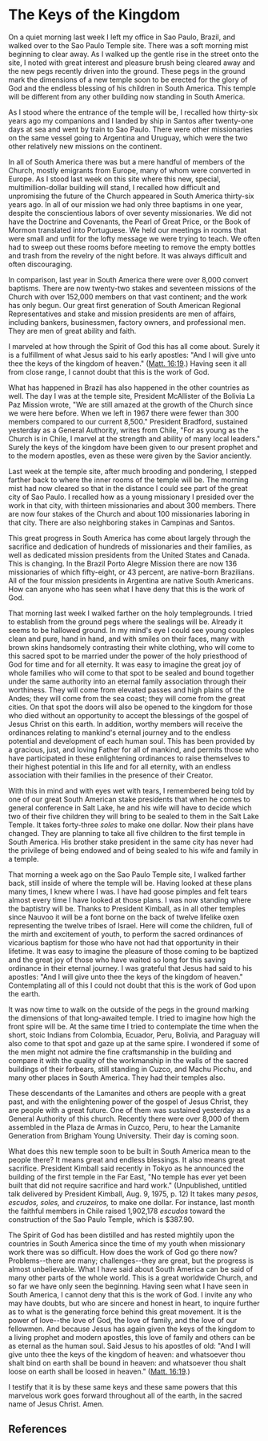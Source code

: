 # The Keys of the Kingdom

On a quiet morning last week I left my office in Sao Paulo, Brazil, and walked
over to the Sao Paulo Temple site. There was a soft morning mist beginning to
clear away. As I walked up the gentle rise in the street onto the site, I
noted with great interest and pleasure brush being cleared away and the new
pegs recently driven into the ground. These pegs in the ground mark the
dimensions of a new temple soon to be erected for the glory of God and the
endless blessing of his children in South America. This temple will be
different from any other building now standing in South America.

As I stood where the entrance of the temple will be, I recalled how thirty-six
years ago my companions and I landed by ship in Santos after twenty-one days
at sea and went by train to Sao Paulo. There were other missionaries on the
same vessel going to Argentina and Uruguay, which were the two other
relatively new missions on the continent.

In all of South America there was but a mere handful of members of the Church,
mostly emigrants from Europe, many of whom were converted in Europe. As I
stood last week on this site where this new, special, multimillion-dollar
building will stand, I recalled how difficult and unpromising the future of
the Church appeared in South America thirty-six years ago. In all of our
mission we had only three baptisms in one year, despite the conscientious
labors of over seventy missionaries. We did not have the Doctrine and
Covenants, the Pearl of Great Price, or the Book of Mormon translated into
Portuguese. We held our meetings in rooms that were small and unfit for the
lofty message we were trying to teach. We often had to sweep out these rooms
before meeting to remove the empty bottles and trash from the revelry of the
night before. It was always difficult and often discouraging.

In comparison, last year in South America there were over 8,000 convert
baptisms. There are now twenty-two stakes and seventeen missions of the Church
with over 152,000 members on that vast continent; and the work has only begun.
Our great first generation of South American Regional Representatives and
stake and mission presidents are men of affairs, including bankers,
businessmen, factory owners, and professional men. They are men of great
ability and faith.

I marveled at how through the Spirit of God this has all come about. Surely it
is a fulfillment of what Jesus said to his early apostles: "And I will give
unto thee the keys of the kingdom of heaven." ([Matt.
16:19](/scriptures/nt/matt/16.19?lang=eng#18).) Having seen it all from close
range, I cannot doubt that this is the work of God.

What has happened in Brazil has also happened in the other countries as well.
The day I was at the temple site, President McAllister of the Bolivia La Paz
Mission wrote, "We are still amazed at the growth of the Church since we were
here before. When we left in 1967 there were fewer than 300 members compared
to our current 8,500." President Bradford, sustained yesterday as a General
Authority, writes from Chile, "For as young as the Church is in Chile, I
marvel at the strength and ability of many local leaders." Surely the keys of
the kingdom have been given to our present prophet and to the modern apostles,
even as these were given by the Savior anciently.

Last week at the temple site, after much brooding and pondering, I stepped
farther back to where the inner rooms of the temple will be. The morning mist
had now cleared so that in the distance I could see part of the great city of
Sao Paulo. I recalled how as a young missionary I presided over the work in
that city, with thirteen missionaries and about 300 members. There are now
four stakes of the Church and about 100 missionaries laboring in that city.
There are also neighboring stakes in Campinas and Santos.

This great progress in South America has come about largely through the
sacrifice and dedication of hundreds of missionaries and their families, as
well as dedicated mission presidents from the United States and Canada. This
is changing. In the Brazil Porto Alegre Mission there are now 136 missionaries
of which fifty-eight, or 43 percent, are native-born Brazilians. All of the
four mission presidents in Argentina are native South Americans. How can
anyone who has seen what I have deny that this is the work of God.

That morning last week I walked farther on the holy templegrounds. I tried to
establish from the ground pegs where the sealings will be. Already it seems to
be hallowed ground. In my mind's eye I could see young couples clean and pure,
hand in hand, and with smiles on their faces, many with brown skins handsomely
contrasting their white clothing, who will come to this sacred spot to be
married under the power of the holy priesthood of God for time and for all
eternity. It was easy to imagine the great joy of whole families who will come
to that spot to be sealed and bound together under the same authority into an
eternal family association through their worthiness. They will come from
elevated passes and high plains of the Andes; they will come from the sea
coast; they will come from the great cities. On that spot the doors will also
be opened to the kingdom for those who died without an opportunity to accept
the blessings of the gospel of Jesus Christ on this earth. In addition, worthy
members will receive the ordinances relating to mankind's eternal journey and
to the endless potential and development of each human soul. This has been
provided by a gracious, just, and loving Father for all of mankind, and
permits those who have participated in these enlightening ordinances to raise
themselves to their highest potential in this life and for all eternity, with
an endless association with their families in the presence of their Creator.

With this in mind and with eyes wet with tears, I remembered being told by one
of our great South American stake presidents that when he comes to general
conference in Salt Lake, he and his wife will have to decide which two of
their five children they will bring to be sealed to them in the Salt Lake
Temple. It takes forty-three _soles_ to make one dollar. Now their plans have
changed. They are planning to take all five children to the first temple in
South America. His brother stake president in the same city has never had the
privilege of being endowed and of being sealed to his wife and family in a
temple.

That morning a week ago on the Sao Paulo Temple site, I walked farther back,
still inside of where the temple will be. Having looked at these plans many
times, I knew where I was. I have had goose pimples and felt tears almost
every time I have looked at those plans. I was now standing where the
baptistry will be. Thanks to President Kimball, as in all other temples since
Nauvoo it will be a font borne on the back of twelve lifelike oxen
representing the twelve tribes of Israel. Here will come the children, full of
the mirth and excitement of youth, to perform the sacred ordinances of
vicarious baptism for those who have not had that opportunity in their
lifetime. It was easy to imagine the pleasure of those coming to be baptized
and the great joy of those who have waited so long for this saving ordinance
in their eternal journey. I was grateful that Jesus had said to his apostles:
"And I will give unto thee the keys of the kingdom of heaven." Contemplating
all of this I could not doubt that this is the work of God upon the earth.

It was now time to walk on the outside of the pegs in the ground marking the
dimensions of that long-awaited temple. I tried to imagine how high the front
spire will be. At the same time I tried to contemplate the time when the
short, stoic Indians from Colombia, Ecuador, Peru, Bolivia, and Paraguay will
also come to that spot and gaze up at the same spire. I wondered if some of
the men might not admire the fine craftsmanship in the building and compare it
with the quality of the workmanship in the walls of the sacred buildings of
their forbears, still standing in Cuzco, and Machu Picchu, and many other
places in South America. They had their temples also.

These descendants of the Lamanites and others are people with a great past,
and with the enlightening power of the gospel of Jesus Christ, they are people
with a great future. One of them was sustained yesterday as a General
Authority of this church. Recently there were over 8,000 of them assembled in
the Plaza de Armas in Cuzco, Peru, to hear the Lamanite Generation from
Brigham Young University. Their day is coming soon.

What does this new temple soon to be built in South America mean to the people
there? It means great and endless blessings. It also means great sacrifice.
President Kimball said recently in Tokyo as he announced the building of the
first temple in the Far East, "No temple has ever yet been built that did not
require sacrifice and hard work." (Unpublished, untitled talk delivered by
President Kimball, Aug. 9, 1975, p. 12) It takes many _pesos, escudos, soles,_
and _cruzeiros,_ to make one dollar. For instance, last month the faithful
members in Chile raised 1,902,178 _escudos_ toward the construction of the Sao
Paulo Temple, which is $387.90.

The Spirit of God has been distilled and has rested mightily upon the
countries in South America since the time of my youth when missionary work
there was so difficult. How does the work of God go there now? Problems--there
are many; challenges--they are great, but the progress is almost unbelievable.
What I have said about South America can be said of many other parts of the
whole world. This is a great worldwide Church, and so far we have only seen
the beginning. Having seen what I have seen in South America, I cannot deny
that this is the work of God. I invite any who may have doubts, but who are
sincere and honest in heart, to inquire further as to what is the generating
force behind this great movement. It is the power of love--the love of God,
the love of family, and the love of our fellowmen. And because Jesus has again
given the keys of the kingdom to a living prophet and modern apostles, this
love of family and others can be as eternal as the human soul. Said Jesus to
his apostles of old: "And I will give unto thee the keys of the kingdom of
heaven: and whatsoever thou shalt bind on earth shall be bound in heaven: and
whatsoever thou shalt loose on earth shall be loosed in heaven." ([Matt.
16:19](/scriptures/nt/matt/16.19?lang=eng#18).)

I testify that it is by these same keys and these same powers that this
marvelous work goes forward throughout all of the earth, in the sacred name of
Jesus Christ. Amen.

## References

